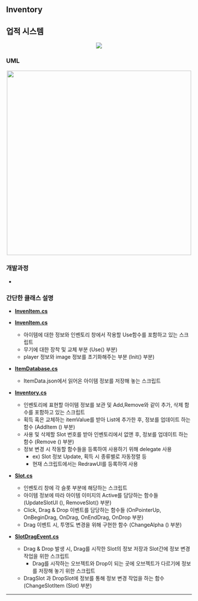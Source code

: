 ## Inventory


## 업적 시스템


<p align = "center"><img src="https://jidaeportfolio.s3.ap-northeast-2.amazonaws.com/%EC%9D%B8%EB%B2%A4%ED%86%A0%EB%A6%AC.gif">
</p>

### UML


<p align = "center"><img src="https://jidaeportfolio.s3.ap-northeast-2.amazonaws.com/inventory+UML.PNG.png" height = "500px" weight = "100px">
</p>


### 개발과정
- 


### 간단한 클래스 설명
- <a href="https://github.com/shji0318/Inventory/blob/main/InvenItem.cs" target="_blank"><b>InvenItem.cs</b></a>
- [**InvenItem.cs**](https://github.com/shji0318/Inventory/blob/main/InvenItem.cs)
  - 아이템에 대한 정보와 인벤토리 창에서 작용할 Use함수를 포함하고 있는 스크립트
  - 무기에 대한 장착 및 교체 부분 (Use() 부분)
  - player 정보와 image 정보를 초기화해주는 부분 (Init() 부분)
 
  
- [**ItemDatabase.cs**](https://github.com/shji0318/Inventory/blob/main/ItemDatabase.cs)
  - ItemData.json에서 읽어온 아이템 정보를 저장해 놓는 스크립트
 
  
- [**Inventory.cs**](https://github.com/shji0318/Inventory/blob/main/Inventory.cs)
  - 인벤토리에 표현할 아이템 정보를 보관 및 Add,Remove와 같이 추가, 삭제 함수를 포함하고 있는 스크립트
  - 획득 혹은 교체하는 itemValue를 받아 List에 추가한 후, 정보를 업데이트 하는 함수 (AddItem () 부분)
  - 사용 및 삭제할 Slot 번호를 받아 인벤토리에서 없앤 후, 정보를 업데이트 하는 함수 (Remove () 부분)
  - 정보 변경 시 작동할 함수들을 등록하여 사용하기 위해 delegate 사용
    - ex) Slot 정보 Update, 획득 시 종류별로 자동정렬 등
    - 현재 스크립트에서는 RedrawUI를 등록하여 사용

   
- [**Slot.cs**](https://github.com/shji0318/Inventory/blob/main/Slot.cs)
  - 인벤토리 창에 각 슬롯 부분에 해당하는 스크립트
  - 아이템 정보에 따라 아이템 이미지의 Active를 담당하는 함수들 (UpdateSlotUI (), RemoveSlot() 부분)
  - Click, Drag & Drop 이벤트를 담당하는 함수들 (OnPointerUp, OnBeginDrag, OnDrag, OnEndDrag, OnDrop 부분)
  - Drag 이벤트 시, 투명도 변경을 위해 구현한 함수 (ChangeAlpha () 부분)

 
- [**SlotDragEvent.cs**](https://github.com/shji0318/Inventory/blob/main/SlotDragEvent.cs)
  - Drag & Drop 발생 시, Drag를 시작한 Slot의 정보 저장과 Slot간에 정보 변경 작업을 위한 스크립트
    - Drag를 시작하는 오브젝트와 Drop이 되는 곳에 오브젝트가 다르기에 정보를 저장해 놓기 위한 스크립트
  - DragSlot 과 DropSlot에 정보를 통해 정보 변경 작업을 하는 함수 (ChangeSlotItem (Slot) 부분) 


---
